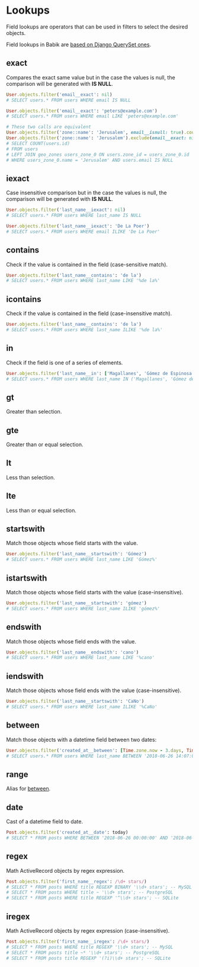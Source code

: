 # Lookups

Field lookups are operators that can be used in filters to select the desired
objects.

Field lookups in Babik are [based on Django QuerySet ones](https://docs.djangoproject.com/en/2.0/ref/models/querysets/#field-lookups).

## exact

Compares the exact same value but in the case the values is null, the comparison
will be generated with **IS NULL**.

```ruby
User.objects.filter('email__exact': nil)
# SELECT users.* FROM users WHERE email IS NULL

User.objects.filter('email__exact': 'peters@example.com')
# SELECT users.* FROM users WHERE email LIKE 'peters@example.com'
```

```ruby
# These two calls are equivalent
User.objects.filter('zone::name': 'Jerusalem', email__isnull: true).count
User.objects.filter('zone::name': 'Jerusalem').exclude(email__exact: nil).count
# SELECT COUNT(users.id)
# FROM users
# LEFT JOIN geo_zones users_zone_0 ON users.zone_id = users_zone_0.id
# WHERE users_zone_0.name = 'Jerusalem' AND users.email IS NULL
```

## iexact

Case insensitive comparison but in the case the values is null, the comparison
will be generated with **IS NULL**.

```ruby
User.objects.filter('last_name__iexact': nil)
# SELECT users.* FROM users WHERE last_name IS NULL

User.objects.filter('last_name__iexact': 'De La Poer')
# SELECT users.* FROM users WHERE email ILIKE 'De La Poer'
```

## contains

Check if the value is contained in the field (case-sensitive match).

```ruby
User.objects.filter('last_name__contains': 'de la')
# SELECT users.* FROM users WHERE last_name LIKE '%de la%'
```

## icontains

Check if the value is contained in the field (case-insensitive match).

```ruby
User.objects.filter('last_name__contains': 'de la')
# SELECT users.* FROM users WHERE last_name ILIKE '%de la%'
```

## in

Check if the field is one of a series of elements.

```ruby
User.objects.filter('last_name__in': ['Magallanes', 'Gómez de Espinosa', 'Elcano'])
# SELECT users.* FROM users WHERE last_name IN ('Magallanes', 'Gómez de Espinosa', 'Elcano')
```

## gt

Greater than selection.

## gte

Greater than or equal selection.

## lt

Less than selection.

## lte

Less than or equal selection.

## startswith

Match those objects whose field starts with the value.

```ruby
User.objects.filter('last_name__startswith': 'Gómez')
# SELECT users.* FROM users WHERE last_name LIKE 'Gómez%'
```

## istartswith

Match those objects whose field starts with the value (case-insensitive).

```ruby
User.objects.filter('last_name__startswith': 'gómez')
# SELECT users.* FROM users WHERE last_name ILIKE 'gómez%'
```

## endswith

Match those objects whose field ends with the value.

```ruby
User.objects.filter('last_name__endswith': 'cano')
# SELECT users.* FROM users WHERE last_name LIKE '%cano'
```

## iendswith

Match those objects whose field ends with the value (case-insensitive).

```ruby
User.objects.filter('last_name__startswith': 'CaNo')
# SELECT users.* FROM users WHERE last_name ILIKE '%CaNo'
```

## between

Match those objects with a datetime field between two dates:

```ruby
User.objects.filter('created_at__between': [Time.zone.now - 3.days, Time.zone.now])
# SELECT users.* FROM users WHERE last_name BETWEEN '2018-06-26 14:07:00' AND '2018-06-29 14:07:00'
```

## range

Alias for [between](#between).

## date

Cast of a datetime field to date.

```ruby
Post.objects.filter('created_at__date': today)
# SELECT * FROM posts WHERE BETWEEN '2018-06-26 00:00:00' AND '2018-06-26 23:59:59'

```

## regex

Math ActiveRecord objects by regex expression.

```ruby
Post.objects.filter('first_name__regex': /\d+ stars/)
# SELECT * FROM posts WHERE title REGEXP BINARY '\\d+ stars'; -- MySQL
# SELECT * FROM posts WHERE title ~ '\\d+ stars'; -- PostgreSQL
# SELECT * FROM posts WHERE title REGEXP '^\\d+ stars'; -- SQLite
```

## iregex

Math ActiveRecord objects by regex expression (case-insensitive).

```ruby
Post.objects.filter('first_name__iregex': /\d+ stars/)
# SELECT * FROM posts WHERE title REGEXP '\\d+ stars'; -- MySQL
# SELECT * FROM posts title ~* '\\d+ stars'; -- PostgreSQL
# SELECT * FROM posts title REGEXP '(?i)\\d+ stars'; -- SQLite
```